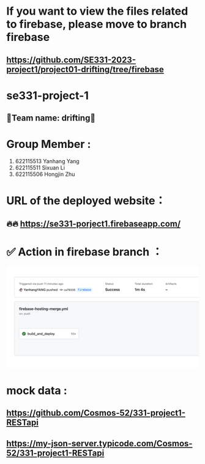 # If you want to view the files related to firebase, please move to branch firebase
https://github.com/SE331-2023-project1/project01-drifting/tree/firebase
-
# se331-project-1

<h2>🌟Team name: drifting🌟</h2>

# Group Member : 
1. 622115513 Yanhang Yang
2. 622115511 Sixuan Li
3. 622115506 Hongjin Zhu

# URL of the deployed website：

🔥🔥 https://se331-porject1.firebaseapp.com/
-
# ✅ Action in firebase branch ：
<img src="https://github.com/YanhangYANG/lab3/blob/main/1.png" alt="Alt text" title="Optional title">


# mock data :
https://github.com/Cosmos-52/331-project1-RESTapi
-
https://my-json-server.typicode.com/Cosmos-52/331-project1-RESTapi
-
